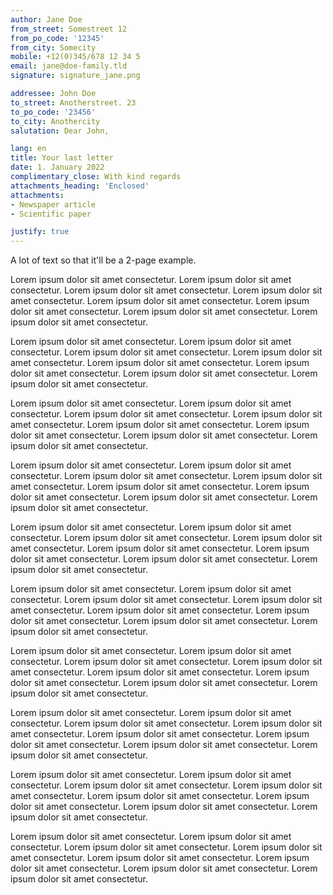 ```yaml
---
author: Jane Doe
from_street: Somestreet 12
from_po_code: '12345'
from_city: Somecity
mobile: +12(0)345/678 12 34 5
email: jane@doe-family.tld
signature: signature_jane.png

addressee: John Doe
to_street: Anotherstreet. 23
to_po_code: '23456'
to_city: Anothercity
salutation: Dear John,

lang: en
title: Your last letter
date: 1. January 2022
complimentary_close: With kind regards
attachments_heading: 'Enclosed'
attachments:
- Newspaper article
- Scientific paper

justify: true
---
```


A lot of text so that it'll be a 2-page example.

Lorem ipsum dolor sit amet consectetur. Lorem ipsum dolor sit amet consectetur. Lorem ipsum dolor sit amet consectetur. Lorem ipsum dolor sit amet consectetur. Lorem ipsum dolor sit amet consectetur. Lorem ipsum dolor sit amet consectetur. Lorem ipsum dolor sit amet consectetur. Lorem ipsum dolor sit amet consectetur. 

Lorem ipsum dolor sit amet consectetur. Lorem ipsum dolor sit amet consectetur. Lorem ipsum dolor sit amet consectetur. Lorem ipsum dolor sit amet consectetur. Lorem ipsum dolor sit amet consectetur. Lorem ipsum dolor sit amet consectetur. Lorem ipsum dolor sit amet consectetur. Lorem ipsum dolor sit amet consectetur.

Lorem ipsum dolor sit amet consectetur. Lorem ipsum dolor sit amet consectetur. Lorem ipsum dolor sit amet consectetur. Lorem ipsum dolor sit amet consectetur. Lorem ipsum dolor sit amet consectetur. Lorem ipsum dolor sit amet consectetur. Lorem ipsum dolor sit amet consectetur. Lorem ipsum dolor sit amet consectetur. 

Lorem ipsum dolor sit amet consectetur. Lorem ipsum dolor sit amet consectetur. Lorem ipsum dolor sit amet consectetur. Lorem ipsum dolor sit amet consectetur. Lorem ipsum dolor sit amet consectetur. Lorem ipsum dolor sit amet consectetur. Lorem ipsum dolor sit amet consectetur. Lorem ipsum dolor sit amet consectetur.

Lorem ipsum dolor sit amet consectetur. Lorem ipsum dolor sit amet consectetur. Lorem ipsum dolor sit amet consectetur. Lorem ipsum dolor sit amet consectetur. Lorem ipsum dolor sit amet consectetur. Lorem ipsum dolor sit amet consectetur. Lorem ipsum dolor sit amet consectetur. Lorem ipsum dolor sit amet consectetur. 

Lorem ipsum dolor sit amet consectetur. Lorem ipsum dolor sit amet consectetur. Lorem ipsum dolor sit amet consectetur. Lorem ipsum dolor sit amet consectetur. Lorem ipsum dolor sit amet consectetur. Lorem ipsum dolor sit amet consectetur. Lorem ipsum dolor sit amet consectetur. Lorem ipsum dolor sit amet consectetur.

Lorem ipsum dolor sit amet consectetur. Lorem ipsum dolor sit amet consectetur. Lorem ipsum dolor sit amet consectetur. Lorem ipsum dolor sit amet consectetur. Lorem ipsum dolor sit amet consectetur. Lorem ipsum dolor sit amet consectetur. Lorem ipsum dolor sit amet consectetur. Lorem ipsum dolor sit amet consectetur. 

Lorem ipsum dolor sit amet consectetur. Lorem ipsum dolor sit amet consectetur. Lorem ipsum dolor sit amet consectetur. Lorem ipsum dolor sit amet consectetur. Lorem ipsum dolor sit amet consectetur. Lorem ipsum dolor sit amet consectetur. Lorem ipsum dolor sit amet consectetur. Lorem ipsum dolor sit amet consectetur.

Lorem ipsum dolor sit amet consectetur. Lorem ipsum dolor sit amet consectetur. Lorem ipsum dolor sit amet consectetur. Lorem ipsum dolor sit amet consectetur. Lorem ipsum dolor sit amet consectetur. Lorem ipsum dolor sit amet consectetur. Lorem ipsum dolor sit amet consectetur. Lorem ipsum dolor sit amet consectetur. 

Lorem ipsum dolor sit amet consectetur. Lorem ipsum dolor sit amet consectetur. Lorem ipsum dolor sit amet consectetur. Lorem ipsum dolor sit amet consectetur. Lorem ipsum dolor sit amet consectetur. Lorem ipsum dolor sit amet consectetur. Lorem ipsum dolor sit amet consectetur. Lorem ipsum dolor sit amet consectetur.